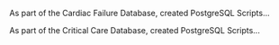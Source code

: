As part of the Cardiac Failure Database, created PostgreSQL Scripts...

As part of the Critical Care Database, created PostgreSQL Scripts...

